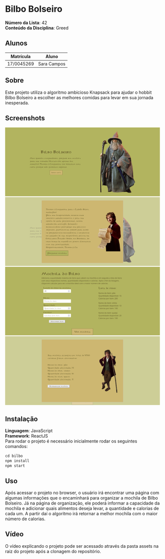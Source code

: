 # Bilbo Bolseiro

**Número da Lista**: 42<br>
**Conteúdo da Disciplina**: Greed<br>

## Alunos
|Matrícula | Aluno |
| -- | -- |
| 17/0045269  |  Sara Campos |


## Sobre 
Este projeto utiliza o algoritmo ambicioso Knapsack para ajudar o hobbit Bilbo Bolseiro a escolher as melhores comidas para levar em sua jornada inesperada. 

## Screenshots
![page1](./assets/page1.png)
![page2](./assets/page2.png)
![page3](./assets/page3.png)
![page4](./assets/page4.png)


## Instalação 
**Linguagem**: JavaScript<br>
**Framework**: ReactJS<br>
Para rodar o projeto é necessário inicialmente rodar os seguintes comandos: 

    cd bilbo
    npm install
    npm start

## Uso 
Após acessar o projeto no browser, o usuário irá encontrar uma página com algumas informações que o encaminhará para organizar a mochila de Bilbo Bolseiro. Já na página de organização, ele poderá informar a capacidade da mochila e adicionar quais alimentos deseja levar, a quantidade e calorias de cada um. A partir daí o algoritmo irá retornar a melhor mochila com o maior número de calorias. 

## Vídeo 
O vídeo explicando o projeto pode ser acessado através da pasta assets na raiz do projeto após a clonagem do repositório.

